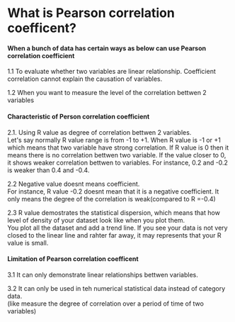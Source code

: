 # What is Pearson correlation coefficent? 

#### When a bunch of data has certain ways as below can use Pearson correlation coefficient
1.1 To evaluate whether two variables are linear relationship. Coefficient correlation cannot explain the causation of variables.     

1.2 When you want to measure the level of the correlation bettwen 2 variables

#### Characteristic of Person correlation coefficient
2.1. Using R value as degree of correlation bettwen 2 variables.  
Let's say normally R value range is from -1 to +1. When R value is -1 or +1 which means that two variable have strong correlation. 
If R value is 0 then it means there is no correlation bettwen two variable. If the value closer to 0, it shows weaker correlation bettwen to variables. 
For instance, 0.2 and -0.2 is weaker than 0.4 and -0.4.  

2.2 Negative value doesnt means coefficient.  
For instance, R value -0.2 doesnt mean that it is a negative coefficient. It only means the degree of the correlation is weak(compared to R =-0.4)  

2.3 R value demostrates the statistical dispersion, which means that how level of density of your dataset look like when you plot them.  
You plot all the dataset and add a trend line. If you see your data is not very closed to the linear line and rahter far away, it may represents that your R value is small.


#### Limitation of Pearson correlation coefficent
3.1 It can only demonstrate linear relationships bettwen variables.  

3.2 It can only be used in teh numerical statistical data instead of category data.   
(like measure the degree of correlation over a period of time of two variables)
